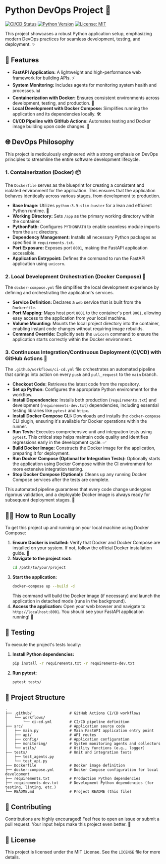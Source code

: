 # Python DevOps Project 🚀

[![CI/CD Status](https://github.com/Soumya-Chakraborty/DevOps/actions/workflows/ci-cd.yml/badge.svg)](https://github.com/Soumya-Chakraborty/DevOps/actions/workflows/ci-cd.yml)
[![Python Version](https://img.shields.io/badge/python-3.9%2B-blue)](https://www.python.org/)
[![License: MIT](https://img.shields.io/badge/License-MIT-yellow.svg)](https://opensource.org/licenses/MIT)

This project showcases a robust Python application setup, emphasizing modern DevOps practices for seamless development, testing, and deployment. ✨

## 🌟 Features

*   **FastAPI Application:** A lightweight and high-performance web framework for building APIs. ⚡
*   **System Monitoring:** Includes agents for monitoring system health and processes. 📊
*   **Containerization with Docker:** Ensures consistent environments across development, testing, and production. 🐳
*   **Local Development with Docker Compose:** Simplifies running the application and its dependencies locally. 🛠️
*   **CI/CD Pipeline with GitHub Actions:** Automates testing and Docker image building upon code changes. 🚀

## 🌐 DevOps Philosophy

This project is meticulously engineered with a strong emphasis on DevOps principles to streamline the entire software development lifecycle.

### 1. Containerization (Docker) 📦

The `Dockerfile` serves as the blueprint for creating a consistent and isolated environment for the application. This ensures that the application behaves identically across various stages, from development to production.

*   **Base Image:** Utilizes `python:3.9-slim-buster` for a lean and efficient Python runtime. 🐍
*   **Working Directory:** Sets `/app` as the primary working directory within the container.
*   **PythonPath:** Configures `PYTHONPATH` to enable seamless module imports from the `src` directory.
*   **Dependency Management:** Installs all necessary Python packages as specified in `requirements.txt`.
*   **Port Exposure:** Exposes port `8001`, making the FastAPI application accessible.
*   **Application Entrypoint:** Defines the command to run the FastAPI application using `uvicorn`.

### 2. Local Development Orchestration (Docker Compose) 🏡

The `docker-compose.yml` file simplifies the local development experience by defining and orchestrating the application's services.

*   **Service Definition:** Declares a `web` service that is built from the `Dockerfile`.
*   **Port Mapping:** Maps host port `8001` to the container's port `8001`, allowing easy access to the application from your local machine.
*   **Volume Mounting:** Mounts the local project directory into the container, enabling instant code changes without requiring image rebuilds.
*   **Command Override:** Explicitly sets the `uvicorn` command to ensure the application starts correctly within the Docker environment.

### 3. Continuous Integration/Continuous Deployment (CI/CD) with GitHub Actions 🚀

The `.github/workflows/ci-cd.yml` file orchestrates an automated pipeline that springs into action on every `push` and `pull_request` to the `main` branch.

*   **Checkout Code:** Retrieves the latest code from the repository.
*   **Set up Python:** Configures the appropriate Python environment for the workflow.
*   **Install Dependencies:** Installs both production (`requirements.txt`) and development (`requirements-dev.txt`) dependencies, including essential testing libraries like `pytest` and `httpx`.
*   **Install Docker Compose CLI:** Downloads and installs the `docker-compose` CLI plugin, ensuring it's available for Docker operations within the runner.
*   **Run Tests:** Executes comprehensive unit and integration tests using `pytest`. This critical step helps maintain code quality and identifies regressions early in the development cycle. ✅
*   **Build Docker Image:** Constructs the Docker image for the application, preparing it for deployment.
*   **Run Docker Compose (Optional for Integration Tests):** Optionally starts the application using Docker Compose within the CI environment for more extensive integration testing.
*   **Stop Docker Compose (Optional):** Cleans up any running Docker Compose services after the tests are complete.

This automated pipeline guarantees that every code change undergoes rigorous validation, and a deployable Docker image is always ready for subsequent deployment stages. 🌟

## 🏃‍♀️ How to Run Locally

To get this project up and running on your local machine using Docker Compose:

1.  **Ensure Docker is installed:** Verify that Docker and Docker Compose are installed on your system. If not, follow the official Docker installation guide. 🐳
2.  **Navigate to the project root:**
    ```bash
    cd /path/to/your/project
    ```
3.  **Start the application:**
    ```bash
    docker-compose up --build -d
    ```
    This command will build the Docker image (if necessary) and launch the application in detached mode (runs in the background).
4.  **Access the application:**
    Open your web browser and navigate to `http://localhost:8001`. You should see your FastAPI application running! 🎉

## 🧪 Testing

To execute the project's tests locally:

1.  **Install Python dependencies:**
    ```bash
    pip install -r requirements.txt -r requirements-dev.txt
    ```
2.  **Run pytest:**
    ```bash
    pytest tests/
    ```

## 📂 Project Structure

```
.
├── .github/                 # GitHub Actions CI/CD workflows
│   └── workflows/
│       └── ci-cd.yml        # CI/CD pipeline definition
├── src/                     # Application source code
│   ├── main.py              # Main FastAPI application entry point
│   ├── api/                 # API routes
│   ├── config/              # Application configuration
│   ├── monitoring/          # System monitoring agents and collectors
│   └── utils/               # Utility functions (e.g., logger)
├── tests/                   # Unit and integration tests
│   ├── test_agents.py
│   └── test_api.py
├── Dockerfile               # Docker image definition
├── docker-compose.yml       # Docker Compose configuration for local development
├── requirements.txt         # Production Python dependencies
├── requirements-dev.txt     # Development Python dependencies (for testing, linting, etc.)
└── README.md                # Project README (this file)
```

## 👋 Contributing

Contributions are highly encouraged! Feel free to open an issue or submit a pull request. Your input helps make this project even better. 💖

## 📄 License

This project is licensed under the MIT License. See the `LICENSE` file for more details.